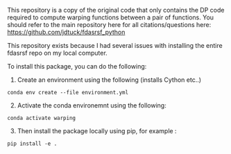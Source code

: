 This repository is a copy of the original code that only contains the DP code required to compute warping functions between a pair of functions. You should refer to the main repository here for all citations/questions here: https://github.com/jdtuck/fdasrsf_python

This repository exists because I had several issues with installing the entire fdasrsf repo on my local computer.

To install this package, you can do the following:

1. Create an environment using the following (installs Cython etc..)

```
conda env create --file environment.yml
```

2. Activate the conda environemnt using the following:

```
conda activate warping
```

3. Then install the package locally using pip, for example : 

```
pip install -e .
```